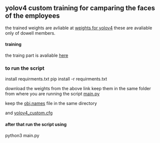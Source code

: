 ## yolov4 custom training for camparing the faces of the employees 
the trained weights are avliable at [weights for yolov4](https://drive.google.com/file/d/1-80De2OXeJby9ne6d2gCP_lfB3FrU4UM/view?usp=sharing) these are avaliable only of dowell members.

#### training
the traing part is avaliable [here](https://github.com/LL05-AI-Dowell/R05.003.conversion-to-csv-and-extracting-frames.Dowell/blob/Branch-1/yolov4model/training/training_the_model.ipynb)

### to run the script
install requirments.txt
pip install -r requirments.txt


download the weights from the above link
keep them in the same folder from where you are running the script [main.py](https://github.com/LL05-AI-Dowell/R05.003.conversion-to-csv-and-extracting-frames.Dowell/blob/Branch-1/yolov4model/main.py)

keep the [obj.names](https://github.com/LL05-AI-Dowell/R05.003.conversion-to-csv-and-extracting-frames.Dowell/blob/Branch-1/yolov4model/obj.names) file in the same directory

and [yolov4_custom.cfg](https://github.com/LL05-AI-Dowell/R05.003.conversion-to-csv-and-extracting-frames.Dowell/blob/Branch-1/yolov4model/yolov4-custom.cfg)

#### after that run the script using 
python3 main.py



